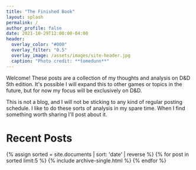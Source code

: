 ```yaml
---
title: "The Finished Book"
layout: splash
permalink: /
author_profile: false
date: 2021-10-29T12:00:00-04:00
header:
  overlay_color: "#000"
  overlay_filter: "0.5"
  overlay_image: /assets/images/site-header.jpg
  caption: "Photo credit: **tomedunn**"
---
```


Welcome! These posts are a collection of my thoughts and analysis on D&D 5th edition. It's possible I will expand this to other games or topics in the future, but for now my focus will be exclusively on D&D.

This is not a blog, and I will not be sticking to any kind of regular posting schedule. I like to do these sorts of analysis in my spare time. When I find something worth sharing I'll post about it.

# Recent Posts

{% assign sorted = site.documents | sort: 'date' | reverse %}
{% for post in sorted limit:5 %}
  {% include archive-single.html %}
{% endfor %}